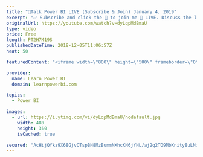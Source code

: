 ```yaml
---
title: "🔴Talk Power BI LIVE (Subscribe & Join) January 4, 2019"
excerpt: "✅ Subscribe and click the 🔔 to join me 🔴 LIVE. Discuss the latest in Power BI and ask any Power BI question. 💡 Join the Talk Power BI Insider's Club at http://www.TalkPowerBI.com for special privileges and access  Hello, I am Avi Singh, Microsoft MVP and Power BI Pro! I just love talking about Power"
originalUrl: https://youtube.com/watch?v=dyLqpMdBmaU
type: video
price: Free
length: PT2H7M19S
publishedDateTime: 2018-12-05T11:06:57Z
heat: 50

featuredContent: "<iframe width=\"800\" height=\"500\" frameborder=\"0\" src=\"https://www.youtube.com/embed/dyLqpMdBmaU\" allow=\"accelerometer; autoplay; encrypted-media; gyroscope; picture-in-picture\" allowfullscreen></iframe>"

provider:
  name: Learn Power BI
  domain: learnpowerbi.com

topics:
  - Power BI

images:
  - url: https://i.ytimg.com/vi/dyLqpMdBmaU/hqdefault.jpg
    width: 480
    height: 360
    isCached: true

secured: "AcHijQYkz9X68GjvOTspBH8MzBummNXhcKN6jYHL/aj2q2TO9MbKnity8uLNi1yah/fKjkWu9a3XrlPmuik+Xo/wK9eumAhTvDcaaWcZQfeStq7hjogz28goJtwzhVJyKqbAhYwge3D/kP6eKywYu3xjycdJqHfY4CX4DoYBzGS5ty7xX1RJ/6Ey9Teb2dwm+s5c/6cOTE8BS2NAai+JNBfsn5Pmc8GkDg84LyuzG+mVKaESZq531rUhx8IfWZTEq7ojEZjYPAm4YdHMy37BcklKbsEOiRBNO6E6sq1jKOEZawsJaeYVatVbdUy3kXIYFOaLTFUWpST8n6A/FkbW7wcnvbuQmOti3kL8JyPjAK7jkG6HCYaNDGQq1dyssZ1cEfLbaFaQ5mWvuPyNmEcyUK9qlLqOAP+p95ph1cesf8w=;hp6p/4Lto6WtsyN7WHe3Gw=="
---
```


